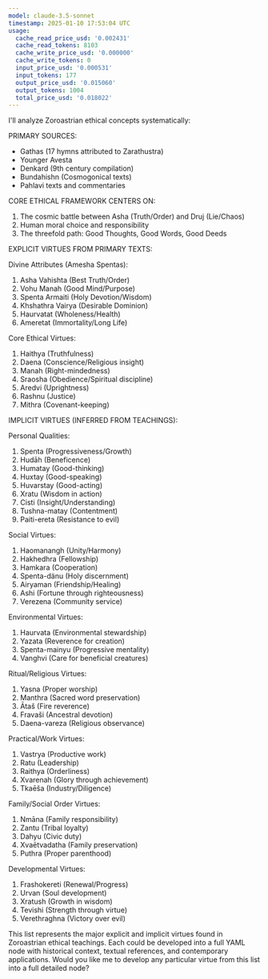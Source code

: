```yaml
---
model: claude-3.5-sonnet
timestamp: 2025-01-10 17:53:04 UTC
usage:
  cache_read_price_usd: '0.002431'
  cache_read_tokens: 8103
  cache_write_price_usd: '0.000000'
  cache_write_tokens: 0
  input_price_usd: '0.000531'
  input_tokens: 177
  output_price_usd: '0.015060'
  output_tokens: 1004
  total_price_usd: '0.018022'
---
```


I'll analyze Zoroastrian ethical concepts systematically:

PRIMARY SOURCES:
- Gathas (17 hymns attributed to Zarathustra)
- Younger Avesta
- Denkard (9th century compilation)
- Bundahishn (Cosmogonical texts)
- Pahlavi texts and commentaries

CORE ETHICAL FRAMEWORK CENTERS ON:
1. The cosmic battle between Asha (Truth/Order) and Druj (Lie/Chaos)
2. Human moral choice and responsibility
3. The threefold path: Good Thoughts, Good Words, Good Deeds

EXPLICIT VIRTUES FROM PRIMARY TEXTS:

Divine Attributes (Amesha Spentas):
1. Asha Vahishta (Best Truth/Order)
2. Vohu Manah (Good Mind/Purpose)
3. Spenta Armaiti (Holy Devotion/Wisdom)
4. Khshathra Vairya (Desirable Dominion)
5. Haurvatat (Wholeness/Health)
6. Ameretat (Immortality/Long Life)

Core Ethical Virtues:
1. Haithya (Truthfulness)
2. Daena (Conscience/Religious insight)
3. Manah (Right-mindedness)
4. Sraosha (Obedience/Spiritual discipline)
5. Aredvi (Uprightness)
6. Rashnu (Justice)
7. Mithra (Covenant-keeping)

IMPLICIT VIRTUES (INFERRED FROM TEACHINGS):

Personal Qualities:
1. Spenta (Progressiveness/Growth)
2. Hudāh (Beneficence)
3. Humatay (Good-thinking)
4. Huxtay (Good-speaking)
5. Huvarstay (Good-acting)
6. Xratu (Wisdom in action)
7. Cisti (Insight/Understanding)
8. Tushna-matay (Contentment)
9. Paiti-ereta (Resistance to evil)

Social Virtues:
1. Haomanangh (Unity/Harmony)
2. Hakhedhra (Fellowship)
3. Hamkara (Cooperation)
4. Spenta-dänu (Holy discernment)
5. Airyaman (Friendship/Healing)
6. Ashi (Fortune through righteousness)
7. Verezena (Community service)

Environmental Virtues:
1. Haurvata (Environmental stewardship)
2. Yazata (Reverence for creation)
3. Spenta-mainyu (Progressive mentality)
4. Vanghvi (Care for beneficial creatures)

Ritual/Religious Virtues:
1. Yasna (Proper worship)
2. Manthra (Sacred word preservation)
3. Ātaš (Fire reverence)
4. Fravaši (Ancestral devotion)
5. Daena-vareza (Religious observance)

Practical/Work Virtues:
1. Vastrya (Productive work)
2. Ratu (Leadership)
3. Raithya (Orderliness)
4. Xvarenah (Glory through achievement)
5. Tkaēša (Industry/Diligence)

Family/Social Order Virtues:
1. Nmāna (Family responsibility)
2. Zantu (Tribal loyalty)
3. Dahyu (Civic duty)
4. Xvaētvadatha (Family preservation)
5. Puthra (Proper parenthood)

Developmental Virtues:
1. Frashokereti (Renewal/Progress)
2. Urvan (Soul development)
3. Xratush (Growth in wisdom)
4. Tevishi (Strength through virtue)
5. Verethraghna (Victory over evil)

This list represents the major explicit and implicit virtues found in Zoroastrian ethical teachings. Each could be developed into a full YAML node with historical context, textual references, and contemporary applications. Would you like me to develop any particular virtue from this list into a full detailed node?